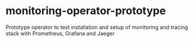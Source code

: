# monitoring-operator-prototype
Prototype operator to test installation and setup of monitoring and tracing stack with Prometheus, Grafana and Jaeger
